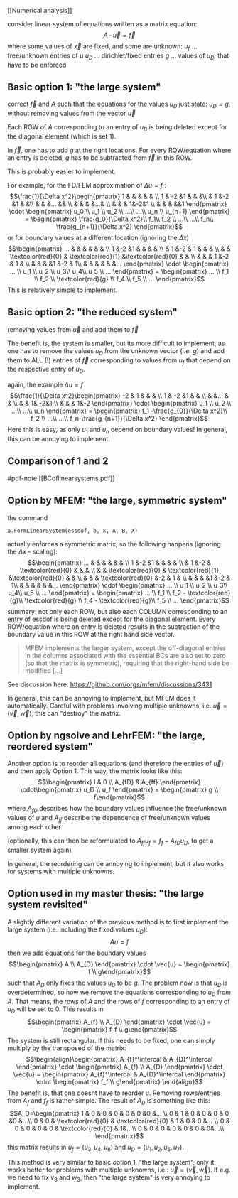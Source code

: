 [[Numerical analysis]]


consider linear system of equations written as a matrix equation:
$$A\cdot \vec{u} = \vec{f}$$
where some values of $\vec{x}$ are fixed, and some are unknown:
$u_f$ ... free/unknown entries of u
$u_D$ ... dirichlet/fixed entries
$g$ ... values of $u_D$, that have to be enforced 


## Basic option 1: "the large system"
correct $\vec{f}$ and $A$ such that the equations for the values $u_D$ just state: $u_D=g$, without removing values from the vector $\vec{u}$

Each ROW of $A$ corresponding to an entry of $u_D$ is being deleted except for the diagonal element (which is set 1).

In $\vec{f}$, one has to add $g$ at the right locations. For every ROW/equation where an entry is deleted, $g$ has to be subtracted from $\vec{f}$ in this ROW.

This is probably easier to implement.

For example, for the FD/FEM approximation of $\Delta u = f$ :
$$\frac{1}{\Delta x^2}\begin{pmatrix}
1 &  & & & & \\ 
1 & -2 &1 & & &\\ 
& 1 &-2 &1 & &\\ 
&  & &... && \\ 
&  & & &...& \\
&  & & 1&-2&1 \\
 &  & & &&1 
\end{pmatrix} \cdot
 \begin{pmatrix} 
u_0 \\
u_1 \\
u_2 \\
...\\
...\\
u_n \\
u_{n+1}
\end{pmatrix} = \begin{pmatrix} 
\frac{g_0}{\Delta x^2}\\
f_1\\
f_2 \\
...\\
...\\
f_n\\
\frac{g_{n+1}}{\Delta x^2}
\end{pmatrix}$$
or for boundary values at a different location (ignoring the $\Delta x$)
$$\begin{pmatrix}
... &   &   &   &   &   &  \\
1   &-2 &1  &   &   &   &  \\ 
    & 1 &-2 & 1 &   &   &  \\ 
    &   & \textcolor{red}{0} & \textcolor{red}{1} &\textcolor{red}{0}  &   &  \\
    &   &   & 1 &-2 & 1 &  \\
    &   &   &   &1  &-2 & 1\\
    &   &   &   &   &   &... 
\end{pmatrix} \cdot
\begin{pmatrix} 
... \\
u_1 \\
u_2 \\
u_3\\
u_4\\
u_5 \\
...
\end{pmatrix} = \begin{pmatrix} 
... \\
f_1 \\
f_2 \\
\textcolor{red}{g}   \\
f_4 \\
f_5 \\
...
\end{pmatrix}$$
This is relatively simple to implement.

## Basic option 2: "the reduced system"
removing values from $\vec{u}$ and add them to $\vec{f}$

The benefit is, the system is smaller, but its more difficult to implement, as one has to remove the values $u_D$ from the unknown vector (i.e. $g$) and add them to ALL (!) entries of $\vec{f}$ corresponding to values from $u_f$ that depend on the respective entry of $u_D$.

again, the example $\Delta u = f$
$$\frac{1}{\Delta x^2}\begin{pmatrix}
-2 & 1 & & & \\
1 & -2 &1 & & \\ 
&  &... & & \\ 
&  & 1& -2&1 \\ 
&  & & 1&-2 
\end{pmatrix} \cdot
 \begin{pmatrix} 
u_1 \\
u_2 \\
...\\
...\\
u_n
\end{pmatrix} = \begin{pmatrix} 
f_1 -\frac{g_{0}}{\Delta x^2}\\
f_2 \\
...\\
...\\
f_n-\frac{g_{n+1}}{\Delta x^2}
\end{pmatrix}$$
Here this is easy, as only $u_1$ and $u_n$ depend on boundary values!
In general, this can be annoying to implement.


## Comparison of 1 and 2 
#pdf-note [[BCoflinearsystems.pdf]]


## Option by MFEM: "the large, symmetric system"
the command
```
a.FormLinearSystem(essdof, b, x, A, B, X) 
```
actually enforces a symmetric matrix, so the following happens (ignoring the $\Delta x$ - scaling):
$$\begin{pmatrix}
    ... &   &   &   &   &   &  \\
    1   &-2 &1  &   &   &   &  \\ 
        & 1 &-2 & \textcolor{red}{0} &   &   &  \\ 
        &   & \textcolor{red}{0} & \textcolor{red}{1} &\textcolor{red}{0}  &   &  \\
        &   &   & \textcolor{red}{0} &-2 & 1 &  \\
        &   &   &   &1  &-2 & 1\\
        &   &   &   &   &   &... 
    \end{pmatrix} \cdot
    \begin{pmatrix} 
    ... \\
    u_1 \\
    u_2 \\
    u_3\\
    u_4\\
    u_5 \\
    ...
    \end{pmatrix} = \begin{pmatrix} 
    ... \\
    f_1 \\
    f_2 - \textcolor{red}{g}\\
    \textcolor{red}{g}   \\
    f_4 - \textcolor{red}{g}\\
    f_5 \\
    ...
    \end{pmatrix}$$
summary: not only each ROW, but also each COLUMN corresponding to an entry of essdof is being deleted except for the diagonal element. Every ROW/equation where an entry is deleted results in the subtraction of the boundary value in this ROW at the right hand side vector.

>MFEM implements the larger system, except the off-diagonal entries in the columns associated with the essential BCs are also set to zero (so that the matrix is symmetric), requiring that the right-hand side be modified [...]

See discussion here: https://github.com/orgs/mfem/discussions/3431

In general, this can be annoying to implement, but MFEM does it automatically.
Careful with problems involving multiple unknowns, i.e. $\vec{u} = (\vec{v},\vec{w})$, this can "destroy" the matrix.


## Option by ngsolve and LehrFEM: "the large, reordered system"

Another option is to reorder all equations (and therefore the entries of $\vec{u}$) and then apply Option 1. This way, the matrix looks like this:
$$\begin{pmatrix} I & 0 \\ A_{fD} & A_{ff} \end{pmatrix} \cdot\begin{pmatrix} u_D \\ u_f \end{pmatrix} = \begin{pmatrix} g \\ f\end{pmatrix}$$
where $A_{fD}$ describes how the boundary values influence the free/unknown values of $u$ and $A_{ff}$ describe the dependence of free/unknown values among each other.

(optionally, this can then be reformulated to $A_{ff} u_f = f_f − A_{fD}u_D$, to get a smaller system again)

In general, the reordering can be annoying to implement, but it also works for systems with multiple unknowns.


## Option used in my master thesis: "the large system revisited"
A slightly different variation of the previous method is to first implement the large system (i.e. including the fixed values $u_D$):
$$A u = f$$
then we add equations for the boundary values 
$$\begin{pmatrix}  A \\ A_{D} \end{pmatrix} \cdot \vec{u} = \begin{pmatrix} f \\ g\end{pmatrix}$$
such that $A_D$ only fixes the values $u_D$ to be $g$. The problem now is that $u_D$ is overdetermined, so now we remove the equations corresponding to $u_D$ from $A$. That means, the rows of $A$ and the rows of $f$ corresponding to an entry of $u_D$ will be set to 0. This results in
$$\begin{pmatrix}  A_{f} \\ A_{D} \end{pmatrix} \cdot \vec{u} = \begin{pmatrix} f_f \\ g\end{pmatrix}$$
The system is still rectangular. If this needs to be fixed, one can simply multiply by the transposed of the matrix:
$$\begin{align}\begin{pmatrix}  A_{f}^\intercal & A_{D}^\intercal \end{pmatrix} \cdot \begin{pmatrix}  A_{f} \\ A_{D} \end{pmatrix} \cdot \vec{u} = \begin{pmatrix}  A_{f}^\intercal & A_{D}^\intercal \end{pmatrix} \cdot \begin{pmatrix} f_f \\ g\end{pmatrix} \end{align}$$
The benefit is, that one doesnt have to reorder $u$. Removing rows/entries from $A_f$ and $f_f$ is rather simple. The result of $A_D$ is something like this:
$$A_D=\begin{pmatrix}
     1  & 0 & 0 & 0 & 0 & 0 &0 &... \\
     0  & 1 & 0 & 0 & 0 & 0 &0 &...\\ 
     0  & 0 & \textcolor{red}{0} & \textcolor{red}{0} & 1 & 0 & 0 &... \\ 
     0  & 0 & 0 & 0 & 0 & \textcolor{red}{0} & 1&...\\
     0  & 0 & 0 & 0 & 0 & 0 & 0&...\\
\end{pmatrix}$$
this matrix results in $u_f=(u_3,u_4,u_6)$ and  $u_D=(u_1,u_2,u_5,u_7)$.

This method is very similar to basic option 1, "the large system", only it works better for problems with multiple unknowns, i.e.: $\vec{u} = (\vec{v},\vec{w})$.
If e.g. we need to fix $v_3$ and $w_3$, then "the large system" is very annoying to implement.





